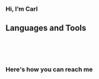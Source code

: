 <h3> Hi, I’m Carl</h3>
<!-- - 👀 I’m interested in ... Web development & Game development<br>
- 🌱  I’m currently learning ... MERN Stack with Strive School<br>
- 💞️ I’m looking to collaborate on ... Useful web applications that serve a particular purpose or need -->
<h2>Languages and Tools <!--<img src = "https://media2.giphy.com/media/QssGEmpkyEOhBCb7e1/giphy.gif?cid=ecf05e47a0n3gi1bfqntqmob8g9aid1oyj2wr3ds3mg700bl&rid=giphy.gif" width = 20px>-->   </h2> 

![<HTML>]( https://img.shields.io/badge/HTML5-E34F26?style=for-the-badge&logo=html5&logoColor=white) ![<HTML>](https://img.shields.io/badge/CSS3-1572B6?style=for-the-badge&logo=css3&logoColor=white) ![<BS>](https://img.shields.io/badge/Bootstrap-563D7C?style=for-the-badge&logo=bootstrap&logoColor=white) ![<JS>](https://img.shields.io/badge/JavaScript-F7DF1E?style=for-the-badge&logo=javascript&logoColor=black) ![<REACT>]( https://img.shields.io/badge/React-20232A?style=for-the-badge&logo=react&logoColor=61DAFB
) ![<NODE>](https://img.shields.io/badge/Node.js-339933?style=for-the-badge&logo=nodedotjs&logoColor=white
) ![<EXPRESS>](https://img.shields.io/badge/Express.js-000000?style=for-the-badge&logo=express&logoColor=white
)![<MONGO>]( 	https://img.shields.io/badge/MongoDB-4EA94B?style=for-the-badge&logo=mongodb&logoColor=white
)![<SQL>]( 	https://img.shields.io/badge/PostgreSQL-316192?style=for-the-badge&logo=postgresql&logoColor=white
)
 

 <br><h3>Here's how you can reach me</h3>
<a href="https://www.linkedin.com/in/cadawkins/">![<LinkedIn>](https://img.shields.io/badge/LinkedIn-0077B5?style=for-the-badge&logo=linkedin&logoColor=white)</a> <a href="mailto:carlanthony782@gmail.com">![<Gmail>](https://img.shields.io/badge/Gmail-D14836?style=for-the-badge&logo=gmail&logoColor=white)</a>


<!-- D4WKINS/D4WKINS is a ✨ special ✨ repository because its `README.md` (this file) appears on your GitHub profile.
You can click the Preview link to take a look at your changes. -->

 
 
 
